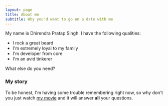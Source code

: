 ```yaml
---
layout: page
title: About me
subtitle: Why you'd want to go on a date with me
---
```


My name is Dhirendra Pratap Singh. I have the following qualities:

- I rock a great beard
- I'm extremely loyal to my family
- I'm developer from core
- I'm an avid tinkerer

What else do you need?

### My story

To be honest, I'm having some trouble remembering right now, so why don't you just watch [my movie](https://www.youtube.com/shorts/wFvSsgPOJew) and it will answer **all** your questions.
